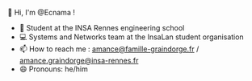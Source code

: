 👋 Hi, I'm @Ecnama !
- 🌱 Student at the INSA Rennes engineering school
- 💻 Systems and Networks team at the InsaLan student organisation
- 📫 How to reach me : amance@famille-graindorge.fr / amance.graindorge@insa-rennes.fr
- 😄 Pronouns: he/him

<!---
Ecnama/Ecnama is a ✨ special ✨ repository because its `README.md` (this file) appears on your GitHub profile.
You can click the Preview link to take a look at your changes.
--->

